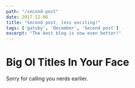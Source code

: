 ```yaml
---
path: "/second-post"
date: 2017-12-06
title: "Second post, less exciting!"
tags: ['gatsby', 'December', 'Second post']
excerpt: "The best blog is now even better!"
---
```


# Big Ol Titles In Your Face

Sorry for calling you nerds earlier.
